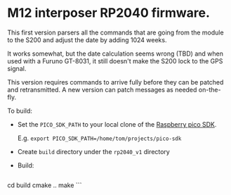 
# M12 interposer RP2040 firmware.

This first version parsers all the commands that are going from the module
to the S200 and adjust the date by adding 1024 weeks.

It works somewhat, but the date calculation seems wrong (TBD) and
when used with a Furuno GT-8031, it still doesn't make the S200 lock to the
GPS signal.

This version requires commands to arrive fully before they can be patched and
retransmitted. A new version can patch messages as needed on-the-fly.

To build:

* Set the `PICO_SDK_PATH` to your local clone of the [Raspberry pico SDK](https://github.com/raspberrypi/pico-sdk).

    E.g. `export PICO_SDK_PATH=/home/tom/projects/pico-sdk`

* Create `build` directory under the `rp2040_v1` directory
* Build:

    ```sh
cd build
cmake ..
make
    ```
    
